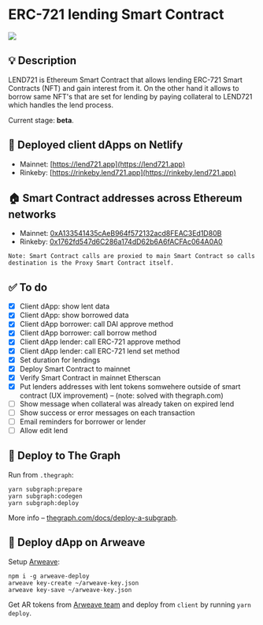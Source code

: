 # ERC-721 lending Smart Contract

![](https://lend721.app/_next/static/images/lend721-d8282a44c13cadab9f4afcb4c42ec800.png)

## 💡 Description
LEND721 is Ethereum Smart Contract that allows lending ERC-721 Smart Contracts (NFT)
and gain interest from it. On the other hand it allows to borrow same NFT's that are
set for lending by paying collateral to LEND721 which handles the lend process.

Current stage: **beta**.

## 🏹 Deployed client dApps on Netlify
- Mainnet: [https://lend721.app](https://lend721.app)
- Rinkeby: [https://rinkeby.lend721.app](https://rinkeby.lend721.app)

## 🏠 Smart Contract addresses across Ethereum networks
- Mainnet: [0xA133541435cAeB964f572132acd8FEAC3Ed1D80B](https://etherscan.io/address/0xA133541435cAeB964f572132acd8FEAC3Ed1D80B)
- Rinkeby: [0x1762fd547d6C286a174dD62b6A6fACFAc064A0A0](https://rinkeby.etherscan.io/address/0x1762fd547d6C286a174dD62b6A6fACFAc064A0A0)

`Note: Smart Contract calls are proxied to main Smart Contract so calls destination is the Proxy Smart Contract itself.`

## ✅ To do
- [x] Client dApp: show lent data
- [x] Client dApp: show borrowed data
- [x] Client dApp borrower: call DAI approve method
- [x] Client dApp borrower: call borrow method
- [x] Client dApp lender: call ERC-721 approve method
- [x] Client dApp lender: call ERC-721 lend set method
- [x] Set duration for lendings
- [x] Deploy Smart Contract to mainnet
- [x] Verify Smart Contract in mainnet Etherscan
- [x] Put lenders addresses with lent tokens somwehere outside of smart contract (UX improvement) – (note: solved with thegraph.com)
- [ ] Show message when collateral was already taken on expired lend
- [ ] Show success or error messages on each transaction
- [ ] Email reminders for borrower or lender
- [ ] Allow edit lend

## 🧩 Deploy to The Graph 

Run from `.thegraph`:
```
yarn subgraph:prepare
yarn subgraph:codegen
yarn subgraph:deploy
```

More info – [thegraph.com/docs/deploy-a-subgraph](https://thegraph.com/docs/deploy-a-subgraph).

## 📐 Deploy dApp on Arweave

Setup [Arweave](https://github.com/ArweaveTeam/arweave-deploy):

```
npm i -g arweave-deploy
arweave key-create ~/arweave-key.json
arweave key-save ~/arweave-key.json
```

Get AR tokens from [Arweave team](https://www.arweave.org/get-involved/community) and deploy  from `client` by running `yarn deploy`.
